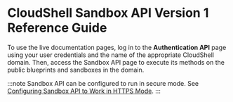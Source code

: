 # CloudShell Sandbox API Version 1 Reference Guide


To use the live documentation pages, log in to the **Authentication API** page using your user credentials and the name of the appropriate CloudShell domain. Then, access the Sandbox API page to execute its methods on the public blueprints and sandboxes in the domain.

:::note
 Sandbox API can be configured to run in secure mode. See [Configuring Sandbox API to Work in HTTPS Mode](../../../install-configure/cloudshell-suite/secure-communication/config-secured-sandbox-api.md).
:::


